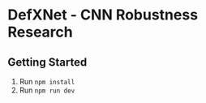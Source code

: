 # DefXNet - CNN Robustness Research



## Getting Started

1. Run `npm install`
2. Run `npm run dev`
